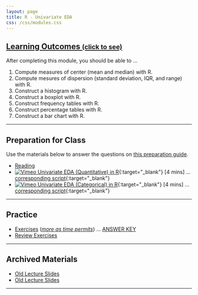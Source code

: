 ```yaml
---
layout: page
title: R - Univariate EDA
css: /css/modules.css
---
```


<div class="panel-group-ILOs">
  <div class="panel panel-default">
    <div class="panel-heading">
      <h2 class="panel-title">
        <a data-toggle="collapse" href="#ILOs">Learning Outcomes <small>(click to see)</small></a>
      </h2>
    </div>
    <div id="ILOs" class="panel-collapse collapse">
      <div class="panel-body">
<p>After completing this module, you should be able to ...</p>

<ol>
  <li>Compute measures of center (mean and median) with R.</li>
  <li>Compute mesures of dispersion (standard deviation, IQR, and range) with R.</li>
  <li>Construct a histogram with R.</li>
  <li>Construct a boxplot with R.</li>
  <li>Construct frequency tables with R.</li>
  <li>Construct percentage tables with R.</li>
  <li>Construct a bar chart with R.</li>
</ol>
      </div>
    </div>
  </div>
</div>

----

## Preparation for Class

Use the materials below to answer the questions on [this preparation guide](Prep/RUnivEDA).

* [Reading](bookR/RUnivEDA.html)
* [![Vimeo](../img/dhovid.png) Univariate EDA (Quantitative) in R](https://vimeo.com/user45324800/ncstats-uedaq){:target="_blank"} [4 mins] ... [corresponding script](HO/UEDAQuant1_RHO.html){:target="_blank"}
* [![Vimeo](../img/dhovid.png) Univariate EDA (Categorical) in R](https://vimeo.com/user45324800/ncstats-uedac){:target="_blank"} [4 mins] ... [corresponding script](HO/UEDACat_RHO.html){:target="_blank"}

----

## Practice

* [Exercises](CE/RUnivEDA_CE1) ([*more as time permits*](CE/RUnivEDA_CE2)) ... [ANSWER KEY](CE/KEY_RUnivEDA_CE)
* [Review Exercises](RE/RUnivEDA_RevEx)

----

## Archived Materials

* [Old Lecture Slides](PPT/UEDAQuant_PPT_old.pptx)
* [Old Lecture Slides](PPT/UEDACat_PPT_old.pptx)

----
